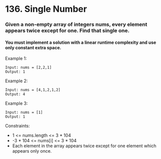 # 136. Single Number
### Given a non-empty array of integers nums, every element appears twice except for one. Find that single one.

#### You must implement a solution with a linear runtime complexity and use only constant extra space.

 

Example 1:
````
Input: nums = [2,2,1]
Output: 1
````

Example 2:
````
Input: nums = [4,1,2,1,2]
Output: 4
````

Example 3:
````
Input: nums = [1]
Output: 1
```` 

Constraints:

- 1 <= nums.length <= 3 * 104
- -3 * 104 <= nums[i] <= 3 * 104
- Each element in the array appears twice except for one element which appears only once.